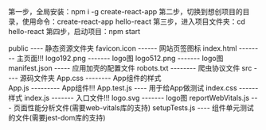 <!--
 * @Author: 2577624123 2577624123@qq.com
 * @Date: 2023-02-15 22:21:15
 * @LastEditors: 2577624123 2577624123@qq.com
 * @LastEditTime: 2023-02-16 10:38:14
 * @FilePath: \Web-learning\React\code\03_react脚手架\note.md
 * @Description: 
 * 
-->
第一步，全局安装：npm i -g create-react-app
第二步，切换到想创项目的目录，使用命令：create-react-app hello-react
第三步，进入项目文件夹：cd hello-react
第四步，启动项目：npm start

public ---- 静态资源文件夹
		favicon.icon ------ 网站页签图标
		index.html -------- 主页面!!!
		logo192.png ------- logo图
		logo512.png ------- logo图
		manifest.json ----- 应用加壳的配置文件
		robots.txt -------- 爬虫协议文件
src ---- 源码文件夹
		App.css -------- App组件的样式  
		App.js --------- App组件!!!
		App.test.js ---- 用于给App做测试
		index.css ------ 样式
		index.js ------- 入口文件!!!
		logo.svg ------- logo图
		reportWebVitals.js
			--- 页面性能分析文件(需要web-vitals库的支持)
		setupTests.js
			---- 组件单元测试的文件(需要jest-dom库的支持)